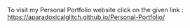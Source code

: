 To visit my Personal Portfolio website click on the given link : https://aparadoxicalglitch.github.io/Personal-Portfolio/
